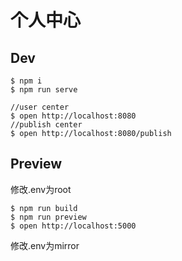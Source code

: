# 个人中心

## Dev
```
$ npm i
$ npm run serve

//user center
$ open http://localhost:8080
//publish center
$ open http://localhost:8080/publish
```

## Preview
修改.env为root
```
$ npm run build
$ npm run preview
$ open http://localhost:5000
```
修改.env为mirror